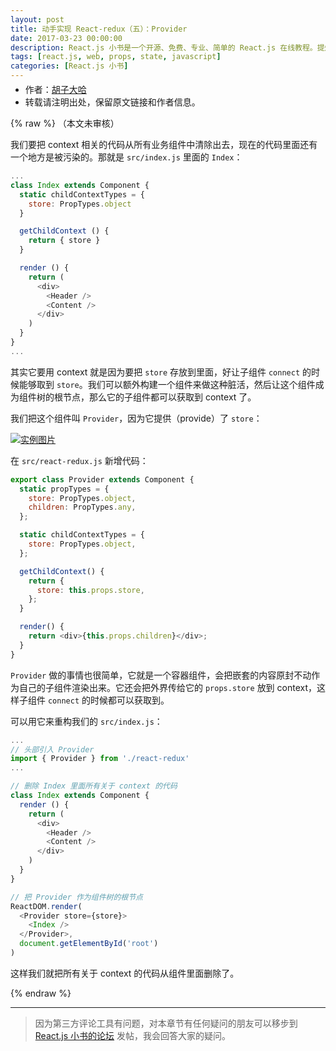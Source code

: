 ```yaml
---
layout: post
title: 动手实现 React-redux（五）：Provider
date: 2017-03-23 00:00:00
description: React.js 小书是一个开源、免费、专业、简单的 React.js 在线教程。提炼实战经验中基础的、重要的、频繁的知识进行重点讲解，让你能用最少的精力深入了解实战中最需要的 React.js 知识。
tags: [react.js, web, props, state, javascript]
categories: [React.js 小书]
---
```


<ul style='font-size: 14px; margin-top: -10px;'>
  <li>
    作者：<a href="https://www.zhihu.com/people/hu-zi-da-ha" target="_blank">胡子大哈</a>
  </li>
  <li>转载请注明出处，保留原文链接和作者信息。</li>
</ul>

{% raw %}
（本文未审核）

我们要把 context 相关的代码从所有业务组件中清除出去，现在的代码里面还有一个地方是被污染的。那就是 `src/index.js` 里面的 `Index`：

```javascript
...
class Index extends Component {
  static childContextTypes = {
    store: PropTypes.object
  }

  getChildContext () {
    return { store }
  }

  render () {
    return (
      <div>
        <Header />
        <Content />
      </div>
    )
  }
}
...
```

其实它要用 context 就是因为要把 `store` 存放到里面，好让子组件 `connect` 的时候能够取到 `store`。我们可以额外构建一个组件来做这种脏活，然后让这个组件成为组件树的根节点，那么它的子组件都可以获取到 context 了。

我们把这个组件叫 `Provider`，因为它提供（provide）了 `store`：

<a href="http://huzidaha.github.io/static/assets/img/posts/B5DD0B85-6119-4BC3-9626-59E564B45275.png" target="_blank">![实例图片](http://huzidaha.github.io/static/assets/img/posts/B5DD0B85-6119-4BC3-9626-59E564B45275.png)</a>

在 `src/react-redux.js` 新增代码：

```javascript
export class Provider extends Component {
  static propTypes = {
    store: PropTypes.object,
    children: PropTypes.any,
  };

  static childContextTypes = {
    store: PropTypes.object,
  };

  getChildContext() {
    return {
      store: this.props.store,
    };
  }

  render() {
    return <div>{this.props.children}</div>;
  }
}
```

`Provider` 做的事情也很简单，它就是一个容器组件，会把嵌套的内容原封不动作为自己的子组件渲染出来。它还会把外界传给它的 `props.store` 放到 context，这样子组件 `connect` 的时候都可以获取到。

可以用它来重构我们的 `src/index.js`：

```javascript
...
// 头部引入 Provider
import { Provider } from './react-redux'
...

// 删除 Index 里面所有关于 context 的代码
class Index extends Component {
  render () {
    return (
      <div>
        <Header />
        <Content />
      </div>
    )
  }
}

// 把 Provider 作为组件树的根节点
ReactDOM.render(
  <Provider store={store}>
    <Index />
  </Provider>,
  document.getElementById('root')
)
```

这样我们就把所有关于 context 的代码从组件里面删除了。

{% endraw %}

---

> 因为第三方评论工具有问题，对本章节有任何疑问的朋友可以移步到 <a target="_blank" href="http://scriptoj.com/category/4/react-js-小书交流区">React.js 小书的论坛</a> 发帖，我会回答大家的疑问。
